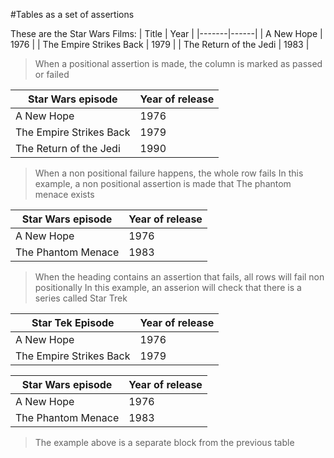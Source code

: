 #Tables as a set of assertions

These are the Star Wars Films:
| Title | Year |
|-------|------|
| A New Hope | 1976 |
| The Empire Strikes Back | 1979 |
| The Return of the Jedi | 1983 |

> When a positional assertion is made, the column is marked as passed or failed

| Star Wars episode | Year of release |
|-------|------|
| A New Hope             | 1976 |
| The Empire Strikes Back | 1979 |
| The Return of the Jedi | 1990 |

> When a non positional failure happens, the whole row fails
> In this example, a non positional assertion is made that The phantom menace exists

| Star Wars episode | Year of release |
|-------|------|
| A New Hope | 1976 |
| The Phantom Menace | 1983 |

> When the heading contains an assertion that fails, all rows will fail non positionally
> In this example, an asserion will check that there is a series called Star Trek

| Star Tek Episode | Year of release |
|-------|------|
| A New Hope | 1976 |
| The Empire Strikes Back | 1979 |

| Star Wars episode | Year of release |
|-------|------|
| A New Hope | 1976 |
| The Phantom Menace | 1983 |

> The example above is a separate block from the previous table

<!--OUTPUT
These are the Star Wars Films:
| Title | Year |
|-------|------|
| A New Hope | 1976 |
| The Empire Strikes Back | 1979 |
| The Return of the Jedi | 1983 |

> When a positional assertion is made, the column is marked as passed or failed

| Star Wars episode | Year of release |
|-------------------|-----------------|
| A New Hope | **1976** |
| The Empire Strikes Back | **1979** |
| The Return of the Jedi | **~~1990~~ [1979]** |


> When a non positional failure happens, the whole row fails
> In this example, a non positional assertion is made that The phantom menace exists

| Star Wars episode | Year of release |
|-------------------|-----------------|
| A New Hope | **1976** |
| **~~The Phantom Menace~~** | **~~1983~~** |


> When the heading contains an assertion that fails, all rows will fail non positionally
> In this example, an asserion will check that there is a series called Star Trek

| Star Trek Episode | Year of release |
|-------------------|-----------------|
| **~~A New Hope~~** | **~~1976~~** |
| **~~The Empire Strikes Back~~** | **~~1979~~** |

| Star Wars episode | Year of release |
|-------------------|-----------------|
| A New Hope | **1976** |
| **~~The Phantom Menace~~** | **~~1983~~** |

> The example above is a separate block from the previous table

-->